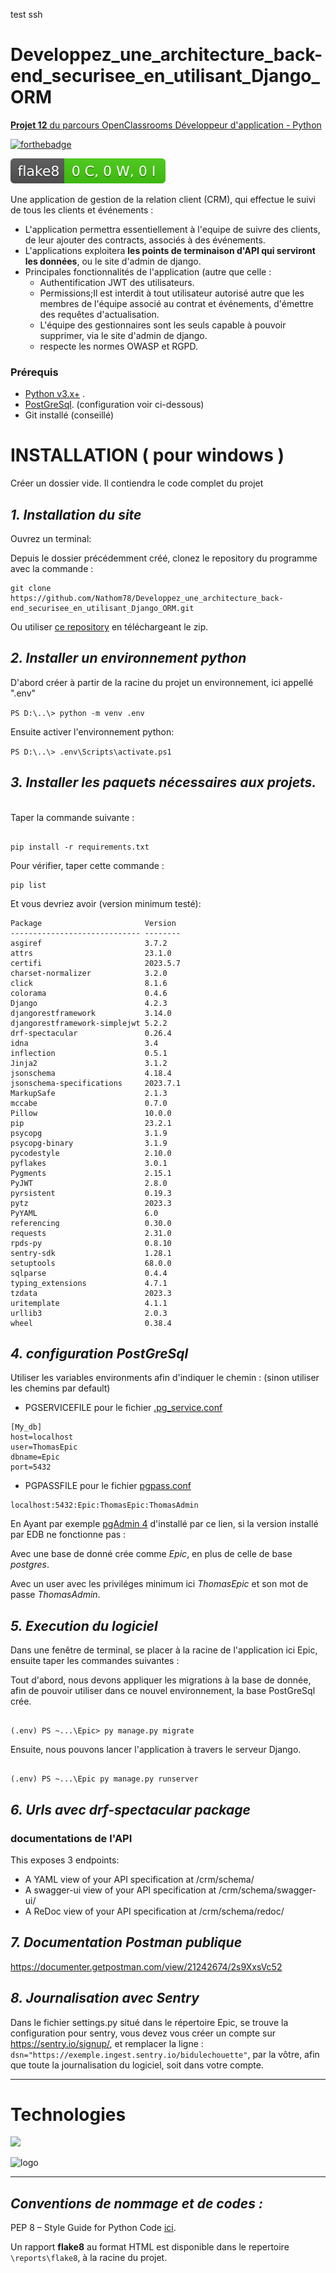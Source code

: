 test ssh
# Developpez_une_architecture_back-end_securisee_en_utilisant_Django_ORM
[**Projet 12** du parcours OpenClassrooms Développeur d'application - Python](https://course.oc-static.com/projects/Python+FR/840+D%C3%A9veloppez+une+architecture+back-end+s%C3%A9curis%C3%A9e/Ancienne+Version-De%CC%81veloppez+une+architecture+back-end+se%CC%81curise%CC%81e+en+utilisant+Django+ORM.pdf)

[![forthebadge](https://forthebadge.com/images/badges/made-with-python.svg)](https://forthebadge.com)

[![Flake8 Status](./reports/flake8/flake8-badge.svg?dummy=8484744)](reports/flake8/index.html)

Une application de gestion de la relation client (CRM), qui effectue le suivi de tous les clients et événements :
* L'application permettra essentiellement à l'equipe de suivre des clients, de leur ajouter des contracts, associés à des événements.
* L'applications exploitera **les points de terminaison d'API qui serviront les données**, ou le site d'admin de django.
* Principales fonctionnalités de l'application (autre que celle :
  - Authentification JWT des utilisateurs.
  - Permissions;Il est interdit à tout utilisateur autorisé autre que les membres de l'équipe associé au contrat et événements, d'émettre des requêtes d'actualisation.
  - L'équipe des gestionnaires sont les seuls capable à pouvoir supprimer, via le site d'admin de django.
  - respecte les normes OWASP et RGPD. 


### Prérequis
* [Python v3.x+](https://www.python.org/downloads/) .
* [PostGreSql](https://www.postgresql.org/download/). (configuration voir ci-dessous)
* Git installé (conseillé)

# INSTALLATION ( pour windows )


Créer un dossier vide. Il contiendra le code complet du projet
## *1. Installation du site*

Ouvrez un terminal:

Depuis le dossier précédemment créé, clonez le repository du programme avec la commande :

<pre><code>git clone https://github.com/Nathom78/Developpez_une_architecture_back-end_securisee_en_utilisant_Django_ORM.git</code></pre>

Ou utiliser [ce repository](https://github.com/Nathom78/Developpez_une_architecture_back-end_securisee_en_utilisant_Django_ORM.git) en téléchargeant le zip.
<br>


## *2. Installer un environnement python*

D'abord créer à partir de la racine du projet un environnement, ici appellé ".env"

`PS D:\..\> python -m venv .env`

Ensuite activer l'environnement python: 

`PS D:\..\> .env\Scripts\activate.ps1`


## *3. Installer les paquets nécessaires aux projets.*

<br>
Taper la commande suivante : 
<pre><code>
pip install -r requirements.txt
</code></pre>

Pour vérifier, taper cette commande :
<pre><code>pip list</code></pre>
Et vous devriez avoir (version minimum testé):
<pre><code>Package                       Version
----------------------------- --------
asgiref                       3.7.2
attrs                         23.1.0
certifi                       2023.5.7
charset-normalizer            3.2.0
click                         8.1.6
colorama                      0.4.6
Django                        4.2.3
djangorestframework           3.14.0
djangorestframework-simplejwt 5.2.2
drf-spectacular               0.26.4
idna                          3.4
inflection                    0.5.1
Jinja2                        3.1.2
jsonschema                    4.18.4
jsonschema-specifications     2023.7.1
MarkupSafe                    2.1.3
mccabe                        0.7.0
Pillow                        10.0.0
pip                           23.2.1
psycopg                       3.1.9
psycopg-binary                3.1.9
pycodestyle                   2.10.0
pyflakes                      3.0.1
Pygments                      2.15.1
PyJWT                         2.8.0
pyrsistent                    0.19.3
pytz                          2023.3
PyYAML                        6.0
referencing                   0.30.0
requests                      2.31.0
rpds-py                       0.8.10
sentry-sdk                    1.28.1
setuptools                    68.0.0
sqlparse                      0.4.4
typing_extensions             4.7.1
tzdata                        2023.3
uritemplate                   4.1.1
urllib3                       2.0.3
wheel                         0.38.4
</code></pre>
## *4. configuration PostGreSql*
Utiliser les variables environments afin d'indiquer le chemin : (sinon utiliser les chemins par default)
- PGSERVICEFILE pour le fichier [.pg_service.conf](https://www.postgresql.org/docs/current/libpq-pgservice.html)
<pre><code>[My_db]
host=localhost
user=ThomasEpic
dbname=Epic
port=5432
</code></pre>
- PGPASSFILE pour le fichier [pgpass.conf](https://www.postgresql.org/docs/current/libpq-pgpass.html)
<pre><code>localhost:5432:Epic:ThomasEpic:ThomasAdmin</code></pre>

En Ayant par exemple [pgAdmin 4](https://www.pgadmin.org/download/) d'installé par ce lien, si la version installé par EDB ne fonctionne pas : 

Avec une base de donné crée comme *Epic*, en plus de celle de base *postgres*.

Avec un user avec les priviléges minimum ici *ThomasEpic* et son mot de passe *ThomasAdmin*.
## *5. Execution du logiciel*

Dans une fenêtre de terminal, se placer à la racine de l'application
ici Epic, ensuite taper les commandes suivantes :

Tout d'abord, nous devons appliquer les migrations à la base de donnée,
afin de pouvoir utiliser dans ce nouvel environnement, la base PostGreSql crée. 
<pre><code>
(.env) PS ~...\Epic> py manage.py migrate
</code></pre>

Ensuite, nous pouvons lancer l'application à travers le serveur Django.

<pre><code>
(.env) PS ~...\Epic py manage.py runserver 
</code></pre>

## *6. Urls avec drf-spectacular package*
### documentations de l'API
This exposes 3 endpoints:
- A YAML view of your API specification at /crm/schema/
- A swagger-ui view of your API specification at /crm/schema/swagger-ui/
- A ReDoc view of your API specification at /crm/schema/redoc/


## *7. Documentation Postman publique*
https://documenter.getpostman.com/view/21242674/2s9XxsVc52

## *8. Journalisation avec Sentry*
Dans le fichier settings.py situé dans le répertoire Epic, se trouve la configuration pour sentry,
vous devez vous créer un compte sur https://sentry.io/signup/,
et remplacer la ligne :  `dsn="https://exemple.ingest.sentry.io/bidulechouette"`, 
par la vôtre, afin que toute la journalisation du logiciel, soit dans votre compte.

***
# Technologies
<p>
<img src="https://skillicons.dev/icons?i=git,github,python,django,postgresql,postman,sentry&theme=dark">
</p>

![logo](https://www.django-rest-framework.org/img/logo.png)

***
## *Conventions de nommage et de codes :*
<p>PEP 8 – Style Guide for Python Code
<a href="https://peps.python.org/pep-0008/">ici</a>.
</p>

Un rapport **flake8** au format HTML est disponible dans le repertoire `\reports\flake8`, à la racine du projet.


